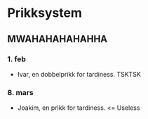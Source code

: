 # Prikksystem
## MWAHAHAHAHAHHA

### 1. feb
* Ivar, en dobbelprikk for tardiness. TSKTSK

### 8. mars
* Joakim, en prikk for tardiness. <= Useless
